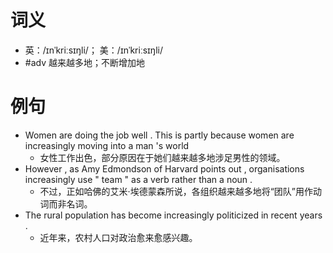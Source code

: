 # 词义
- 英：/ɪnˈkriːsɪŋli/； 美：/ɪnˈkriːsɪŋli/
- #adv 越来越多地；不断增加地
# 例句
- Women are doing the job well . This is partly because women are increasingly moving into a man 's world
	- 女性工作出色，部分原因在于她们越来越多地涉足男性的领域。
- However , as Amy Edmondson of Harvard points out , organisations increasingly use " team " as a verb rather than a noun .
	- 不过，正如哈佛的艾米·埃德蒙森所说，各组织越来越多地将“团队”用作动词而非名词。
- The rural population has become increasingly politicized in recent years .
	- 近年来，农村人口对政治愈来愈感兴趣。

